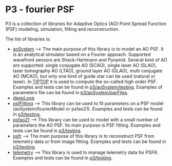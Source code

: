 # P3 - fourier PSF

P3 is a collection of libraries for Adaptive Optics (AO) Point Spread Function (PSF) modeling, simulation, fitting and reconstruction.

The list of libraries is:

* [aoSystem](https://github.com/astro-tiptop/P3/tree/main/p3/aoSystem) --> The main purpose of this library is to model an AO PSF. It is an analytical simulator based on a Fourier appoach.
Supported wavefront sensors are Shack-Hartmann and Pyramid.
Several kind of AO are supported: single conjugate AO (SCAO), single laser AO (SLAO), laser tomography AO (LTAO), ground layer AO (GLAO), multi conjugate AO (MCAO), but only one kind of guide star can be used (natural or laser).
In [TIPTOP](https://github.com/astro-tiptop/TIPTOP) it is used to compute the so-called high order PSF.
Examples and tests can be found in [p3/aoSystem/testing](https://github.com/astro-tiptop/P3/tree/main/p3/aoSystem/testing).
Examples of parameters file can be found in [p3/aoSystem/parFiles](https://github.com/astro-tiptop/P3/tree/main/p3/aoSystem/parFiles).
* [deepLoop](https://github.com/astro-tiptop/P3/tree/main/p3/deepLoop)
* [psfFitting](https://github.com/astro-tiptop/P3/tree/main/p3/psfFitting) --> This library can be used to fit parameters on a PSF model (aoSystem/fourierModel or psfao21).
Examples and tests can be found in [p3/testing](https://github.com/astro-tiptop/P3/tree/main/p3/testing).
* [psfao21](https://github.com/astro-tiptop/P3/tree/main/p3/psfao21) --> This library can be used to model with a small number of parameters the AO PSF. Its main purpose is PSF fitting.
Examples and tests can be found in [p3/testing](https://github.com/astro-tiptop/P3/tree/main/p3/testing).
* [psfr](https://github.com/astro-tiptop/P3/tree/main/p3/psfr) --> The main purpose of this library is to reconstruct PSF from telemetry data or from image fitting.
Examples and tests can be found in [p3/testing](https://github.com/astro-tiptop/P3/tree/main/p3/testing).
* [telemetry](https://github.com/astro-tiptop/P3/tree/main/p3/telemetry) --> This library is used to manage telemetry data for PSFR.
Examples and tests can be found in [p3/testing](https://github.com/astro-tiptop/P3/tree/main/p3/testing).
